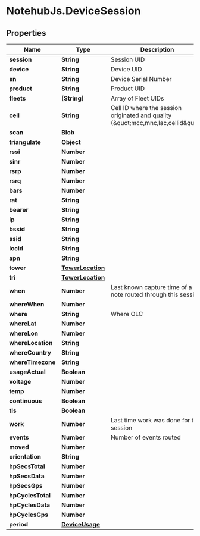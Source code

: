 # NotehubJs.DeviceSession

## Properties

| Name              | Type                                  | Description                                                                         | Notes      |
| ----------------- | ------------------------------------- | ----------------------------------------------------------------------------------- | ---------- |
| **session**       | **String**                            | Session UID                                                                         | [optional] |
| **device**        | **String**                            | Device UID                                                                          | [optional] |
| **sn**            | **String**                            | Device Serial Number                                                                | [optional] |
| **product**       | **String**                            | Product UID                                                                         | [optional] |
| **fleets**        | **[String]**                          | Array of Fleet UIDs                                                                 | [optional] |
| **cell**          | **String**                            | Cell ID where the session originated and quality (\&quot;mcc,mnc,lac,cellid\&quot;) | [optional] |
| **scan**          | **Blob**                              |                                                                                     | [optional] |
| **triangulate**   | **Object**                            |                                                                                     | [optional] |
| **rssi**          | **Number**                            |                                                                                     | [optional] |
| **sinr**          | **Number**                            |                                                                                     | [optional] |
| **rsrp**          | **Number**                            |                                                                                     | [optional] |
| **rsrq**          | **Number**                            |                                                                                     | [optional] |
| **bars**          | **Number**                            |                                                                                     | [optional] |
| **rat**           | **String**                            |                                                                                     | [optional] |
| **bearer**        | **String**                            |                                                                                     | [optional] |
| **ip**            | **String**                            |                                                                                     | [optional] |
| **bssid**         | **String**                            |                                                                                     | [optional] |
| **ssid**          | **String**                            |                                                                                     | [optional] |
| **iccid**         | **String**                            |                                                                                     | [optional] |
| **apn**           | **String**                            |                                                                                     | [optional] |
| **tower**         | [**TowerLocation**](TowerLocation.md) |                                                                                     | [optional] |
| **tri**           | [**TowerLocation**](TowerLocation.md) |                                                                                     | [optional] |
| **when**          | **Number**                            | Last known capture time of a note routed through this session                       | [optional] |
| **whereWhen**     | **Number**                            |                                                                                     | [optional] |
| **where**         | **String**                            | Where OLC                                                                           | [optional] |
| **whereLat**      | **Number**                            |                                                                                     | [optional] |
| **whereLon**      | **Number**                            |                                                                                     | [optional] |
| **whereLocation** | **String**                            |                                                                                     | [optional] |
| **whereCountry**  | **String**                            |                                                                                     | [optional] |
| **whereTimezone** | **String**                            |                                                                                     | [optional] |
| **usageActual**   | **Boolean**                           |                                                                                     | [optional] |
| **voltage**       | **Number**                            |                                                                                     | [optional] |
| **temp**          | **Number**                            |                                                                                     | [optional] |
| **continuous**    | **Boolean**                           |                                                                                     | [optional] |
| **tls**           | **Boolean**                           |                                                                                     | [optional] |
| **work**          | **Number**                            | Last time work was done for this session                                            | [optional] |
| **events**        | **Number**                            | Number of events routed                                                             | [optional] |
| **moved**         | **Number**                            |                                                                                     | [optional] |
| **orientation**   | **String**                            |                                                                                     | [optional] |
| **hpSecsTotal**   | **Number**                            |                                                                                     | [optional] |
| **hpSecsData**    | **Number**                            |                                                                                     | [optional] |
| **hpSecsGps**     | **Number**                            |                                                                                     | [optional] |
| **hpCyclesTotal** | **Number**                            |                                                                                     | [optional] |
| **hpCyclesData**  | **Number**                            |                                                                                     | [optional] |
| **hpCyclesGps**   | **Number**                            |                                                                                     | [optional] |
| **period**        | [**DeviceUsage**](DeviceUsage.md)     |                                                                                     | [optional] |
